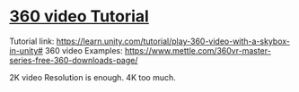 # [360 video Tutorial](https://learn.unity.com/tutorial/play-360-video-with-a-skybox-in-unity#)

Tutorial link: https://learn.unity.com/tutorial/play-360-video-with-a-skybox-in-unity#
360 video Examples: https://www.mettle.com/360vr-master-series-free-360-downloads-page/

2K video Resolution is enough. 4K too much.  